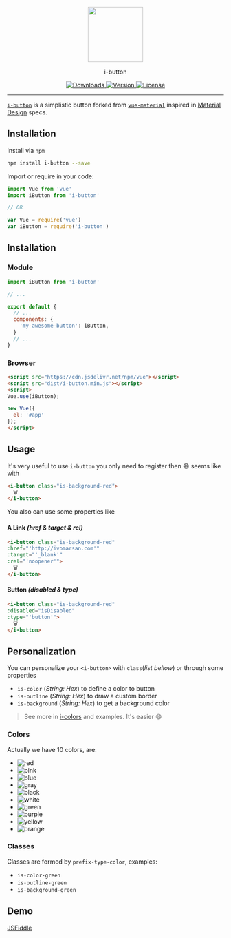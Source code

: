 <p align="center">
  <a href="http://ivomarsan.com/" target="_blank">
    <img width="128" src="http://ivomarsan.com/favicon.png">
  </a>
</p>

<p align="center">i-button</p>

<p align="center">

  <a href="https://www.npmjs.com/package/i-button">
    <img src="https://img.shields.io/npm/dt/i-button.svg" alt="Downloads">
  </a>

  <a href="https://www.npmjs.com/package/i-button">
    <img src="https://img.shields.io/npm/v/i-button.svg" alt="Version">
  </a>

  <a href="https://www.npmjs.com/package/i-button">
    <img src="https://img.shields.io/npm/l/i-button.svg" alt="License">
  </a>
</p>

----------

<a href="https://www.npmjs.com/package/i-button">`i-button`</a> is a simplistic button forked from <a href="https://www.npmjs.com/package/vue-material">`vue-material`</a> inspired in <a href="http://material.google.com" target="_blank">Material Design</a> specs.

## Installation

Install via `npm`
``` bash
npm install i-button --save
```

Import or require in your code:
``` javascript
import Vue from 'vue'
import iButton from 'i-button'

// OR

var Vue = require('vue')
var iButton = require('i-button')
```

## Installation

### Module

``` javascript
import iButton from 'i-button'

// ...

export default {
  // ...
  components: {
    'my-awesome-button': iButton,
  }
  // ...
}
```

### Browser

```html
<script src="https://cdn.jsdelivr.net/npm/vue"></script>
<script src="dist/i-button.min.js"></script>
<script>
Vue.use(iButton);

new Vue({
  el: '#app'
});
</script>
```

## Usage

It's very useful to use `i-button` you only need to register then :smile: seems like with

``` html
<i-button class="is-background-red">
  🗑
</i-button>
```
You also can use some properties like
#### A Link _(href & target & rel)_
``` html
<i-button class="is-background-red"
:href="'http://ivomarsan.com'"
:target="'_blank'"
:rel="'noopener'">
  🗑
</i-button>
```
#### Button _(disabled & type)_
``` html
<i-button class="is-background-red"
:disabled="isDisabled"
:type="'button'">
  🗑
</i-button>
```

## Personalization

You can personalize your `<i-button>` with `class`(_list bellow_) or through some properties
* `is-color` (*String: Hex*) to define a color to button
* `is-outline` (*String: Hex*) to draw a custom border
* `is-background` (*String: Hex*) to get a background color


> See more in [i-colors](https://www.npmjs.com/package/i-colors) and examples. It's easier :smile:

### Colors
Actually we have 10 colors, are:
* <img src="https://img.shields.io/badge/red-                    -d43f3a.svg?style=for-the-badge" alt="red">
* <img src="https://img.shields.io/badge/pink-                    -ff067c.svg?style=for-the-badge" alt="pink">
* <img src="https://img.shields.io/badge/blue-                    -0488bb.svg?style=for-the-badge" alt="blue">
* <img src="https://img.shields.io/badge/gray-                    -ada8a5.svg?style=for-the-badge" alt="gray">
* <img src="https://img.shields.io/badge/black-                    -000000.svg?style=for-the-badge" alt="black">
* <img src="https://img.shields.io/badge/white-                    -ffffff.svg?style=for-the-badge" alt="white">
* <img src="https://img.shields.io/badge/green-                    -4cae4c.svg?style=for-the-badge" alt="green">
* <img src="https://img.shields.io/badge/purple-                    -9400c8.svg?style=for-the-badge" alt="purple">
* <img src="https://img.shields.io/badge/yellow-                    -ffdf00.svg?style=for-the-badge" alt="yellow">
* <img src="https://img.shields.io/badge/orange-                    -ff9e00.svg?style=for-the-badge" alt="orange">

### Classes

Classes are formed by `prefix-type-color`, examples:
* `is-color-green`
* `is-outline-green`
* `is-background-green`

## Demo

[JSFiddle](https://jsfiddle.net/fucm9smn/)